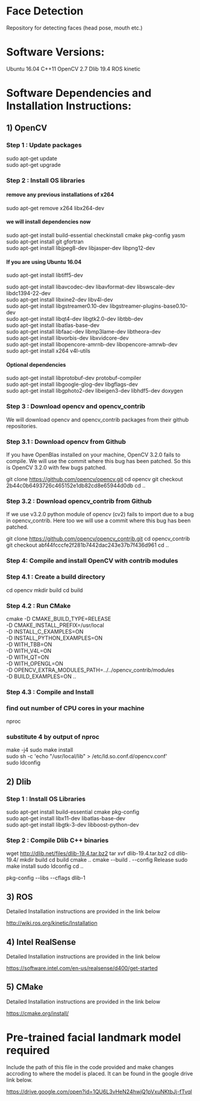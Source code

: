 # Face Detection
Repository for detecting faces (head pose, mouth etc.)

# Software Versions:

Ubuntu 16.04
C++11
OpenCV 2.7
Dlib 19.4
ROS kinetic 

# Software Dependencies and Installation Instructions:

## 1) OpenCV

### Step 1 : Update packages

sudo apt-get update \
sudo apt-get upgrade 

### Step 2 : Install OS libraries 

#### remove any previous installations of x264 
sudo apt-get remove x264 libx264-dev 

#### we will install dependencies now 

sudo apt-get install build-essential checkinstall cmake pkg-config yasm \
sudo apt-get install git gfortran \
sudo apt-get install libjpeg8-dev libjasper-dev libpng12-dev 

#### If you are using Ubuntu 16.04 

sudo apt-get install libtiff5-dev

sudo apt-get install libavcodec-dev libavformat-dev libswscale-dev libdc1394-22-dev \
sudo apt-get install libxine2-dev libv4l-dev \
sudo apt-get install libgstreamer0.10-dev libgstreamer-plugins-base0.10-dev \
sudo apt-get install libqt4-dev libgtk2.0-dev libtbb-dev \
sudo apt-get install libatlas-base-dev \
sudo apt-get install libfaac-dev libmp3lame-dev libtheora-dev \
sudo apt-get install libvorbis-dev libxvidcore-dev \
sudo apt-get install libopencore-amrnb-dev libopencore-amrwb-dev \
sudo apt-get install x264 v4l-utils 

#### Optional dependencies 
sudo apt-get install libprotobuf-dev protobuf-compiler \
sudo apt-get install libgoogle-glog-dev libgflags-dev \
sudo apt-get install libgphoto2-dev libeigen3-dev libhdf5-dev doxygen 

### Step 3 : Download opencv and opencv_contrib

We will download opencv and opencv_contrib packages from their github repositories. 

### Step 3.1 : Download opencv from Github

If you have OpenBlas installed on your machine, OpenCV 3.2.0 fails to compile. We will use the 
commit where this bug has been patched. So this is OpenCV 3.2.0 with few bugs patched. 

git clone https://github.com/opencv/opencv.git
cd opencv
git checkout 2b44c0b6493726c465152e1db82cd8e65944d0db
cd ..

### Step 3.2 : Download opencv_contrib from Github

If we use v3.2.0 python module of opencv (cv2) fails to import due to a bug in opencv_contrib. 
Here too we will use a commit where this bug has been patched.

git clone https://github.com/opencv/opencv_contrib.git
cd opencv_contrib
git checkout abf44fcccfe2f281b7442dac243e37b7f436d961
cd ..

### Step 4: Compile and install OpenCV with contrib modules 

### Step 4.1 : Create a build directory

cd opencv
mkdir build
cd build

### Step 4.2 : Run CMake

cmake -D CMAKE_BUILD_TYPE=RELEASE \
-D CMAKE_INSTALL_PREFIX=/usr/local \
-D INSTALL_C_EXAMPLES=ON \
-D INSTALL_PYTHON_EXAMPLES=ON \
-D WITH_TBB=ON \
-D WITH_V4L=ON \
-D WITH_QT=ON \
-D WITH_OPENGL=ON \
-D OPENCV_EXTRA_MODULES_PATH=../../opencv_contrib/modules \
-D BUILD_EXAMPLES=ON ..

### Step 4.3 : Compile and Install

### find out number of CPU cores in your machine
nproc
### substitute 4 by output of nproc
make -j4
sudo make install \
sudo sh -c 'echo "/usr/local/lib" > /etc/ld.so.conf.d/opencv.conf' \
sudo ldconfig 

## 2) Dlib

### Step 1 : Install OS Libraries

sudo apt-get install build-essential cmake pkg-config \
sudo apt-get install libx11-dev libatlas-base-dev \
sudo apt-get install libgtk-3-dev libboost-python-dev   

### Step 2 : Compile Dlib C++ binaries

wget  http://dlib.net/files/dlib-19.4.tar.bz2
tar xvf dlib-19.4.tar.bz2
cd dlib-19.4/
mkdir build
cd build
cmake ..
cmake --build . --config Release
sudo make install
sudo ldconfig
cd ..

pkg-config --libs --cflags dlib-1

## 3) ROS

Detailed Installation instructions are provided in the link below

http://wiki.ros.org/kinetic/Installation

## 4) Intel RealSense 

Detailed Installation instructions are provided in the link below

https://software.intel.com/en-us/realsense/d400/get-started

## 5) CMake

Detailed Installation instructions are provided in the link below

https://cmake.org/install/

# Pre-trained facial landmark model required

Include the path of this file in the code provided and make changes accroding to where the model is placed. It can be found in the google drive link below.

https://drive.google.com/open?id=1QU6L3vHeN24hwjQ1pVxuNKtbJj-fTvql

